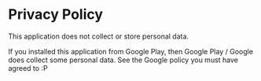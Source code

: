 # Privacy Policy

This application does not collect or store personal data.

If you installed this application from Google Play, then Google Play / Google does collect some personal data. See the Google policy you must have agreed to :P
